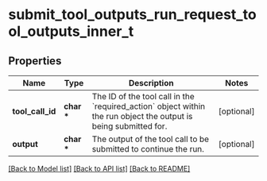# submit_tool_outputs_run_request_tool_outputs_inner_t

## Properties
Name | Type | Description | Notes
------------ | ------------- | ------------- | -------------
**tool_call_id** | **char \*** | The ID of the tool call in the &#x60;required_action&#x60; object within the run object the output is being submitted for. | [optional] 
**output** | **char \*** | The output of the tool call to be submitted to continue the run. | [optional] 

[[Back to Model list]](../README.md#documentation-for-models) [[Back to API list]](../README.md#documentation-for-api-endpoints) [[Back to README]](../README.md)


